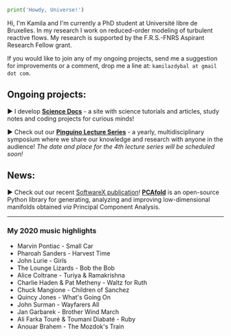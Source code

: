 ```python
print('Howdy, Universe!')
```

Hi, I'm Kamila and I'm currently a PhD student at Université libre de Bruxelles. In my research I work on reduced-order modeling of turbulent reactive flows. My research is supported by the F.R.S.-FNRS Aspirant Research Fellow grant.

If you would like to join any of my ongoing projects, send me a suggestion for improvements or a comment, drop me a line at: `kamilazdybal at gmail dot com`.

## Ongoing projects:

► I develop [**Science Docs**](https://kamilazdybal.github.io/science-docs/) - a site with science tutorials and articles, study notes and coding projects for curious minds!

► Check out our [**Pinguino Lecture Series**](http://boccelliengineering.altervista.org/PLS_website/index.html) - a yearly, multidisciplinary symposium where we share our knowledge and research with anyone in the audience! *The date and place for the 4th lecture series will be scheduled soon!*

## News:

► Check out our recent [SoftwareX publication](https://authors.elsevier.com/sd/article/S2352711020303435)! [**PCAfold**](https://pcafold.readthedocs.io/) is an open-source Python library for generating, analyzing and improving low-dimensional manifolds obtained *via* Principal Component Analysis.

------

### My 2020 music highlights

+ Marvin Pontiac - Small Car
+ Pharoah Sanders - Harvest Time
+ John Lurie - Girls
+ The Lounge Lizards - Bob the Bob
+ Alice Coltrane - Turiya & Ramakrishna
+ Charlie Haden & Pat Metheny - Waltz for Ruth
+ Chuck Mangione - Children of Sanchez
+ Quincy Jones - What's Going On
+ John Surman - Wayfarers All
+ Jan Garbarek - Brother Wind March
+ Ali Farka Touré & Toumani Diabaté - Ruby
+ Anouar Brahem - The Mozdok's Train
